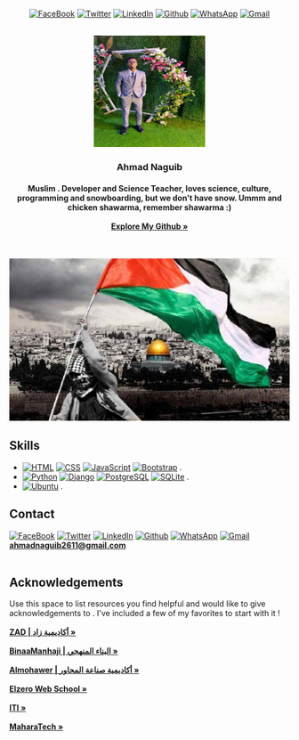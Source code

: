<div align="center">
  
  
[![FaceBook][FaceBook.com]][FaceBook-url]
[![Twitter][Twitter.com]][Twitter-url]
[![LinkedIn][LinkedIn.com]][LinkedIn-url]
[![Github][Github.com]][Github-url]
[![WhatsApp][WhatsApp.com]][WhatsApp-url]
[![Gmail][Gmail.com]][Gmail-url]
  
  
</div>

<!-- PROFILE PHOTO -->
<br />
<div align="center">
  <a href="http://example.com">
    <img src="profile_photo.jpeg" alt="Logo" width="200" height="200">
  </a>

  <h3 align="center">Ahmad Naguib</h3>

  <h4 align="center">
    Muslim . Developer and Science Teacher, loves science, culture, programming and snowboarding, but we don't have snow. Ummm and chicken shawarma,         remember shawarma :)
    <br /><br />
    <a href="https://github.com/AhmadMuhammad2611"><strong>Explore My Github »</strong></a>
  </h4>
</div>

<br />

[![Palestine][palestine]](https://example.com)


<!-- ABOUT -->
## Skills

* [![HTML][HTML.com]][HTML-url]
  [![CSS][CSS.com]][CSS-url]
  [![JavaScript][JavaScript.com]][JavaScript-url]
  [![Bootstrap][Bootstrap.com]][Bootstrap-url] .
* [![Python][Python.com]][Python-url]
  [![Django][Django.com]][Django-url]
  [![PostgreSQL][PostgreSQL.com]][PostgreSQL-url]
  [![SQLite][SQLite.com]][SQLite-url] .
* [![Ubuntu][Ubuntu.com]][Ubuntu-url] .


<!-- CONTACT -->
## Contact

[![FaceBook][FaceBook.com]][FaceBook-url]
[![Twitter][Twitter.com]][Twitter-url]
[![LinkedIn][LinkedIn.com]][LinkedIn-url]
[![Github][Github.com]][Github-url]
[![WhatsApp][WhatsApp.com]][WhatsApp-url]
[![Gmail][Gmail.com]][Gmail-url]
<br />
<a href="https://mail.google.com/mail/?view=cm&source=mailto&to=ahmadnaguib2611@gmail.com"><strong>ahmadnaguib2611@gmail.com</strong></a> <br /><br />

<!-- ACKNOWLEDGEMENTS -->
## Acknowledgements

Use this space to list resources you find helpful and would like to give acknowledgements to . I've included a few of my favorites to start with it !
<br /><br />
<a href="https://www.zad-academy.com/"><strong>ZAD | أكاديمية زاد »</strong></a> <br /><br />
<a href="https://www.binaamanhaji.com/"><strong>BinaaManhaji | البناء المنهجي »</strong></a> <br /><br />
<a href="https://almohawer.org/"><strong>Almohawer | أكاديمية صناعة المحاور »</strong></a> <br /><br />
<a href="https://elzero.org/"><strong>Elzero Web School »</strong></a> <br /><br />
<a href="https://www.iti.gov.eg/iti/home"><strong>ITI »</strong></a> <br /><br />
<a href="https://maharatech.gov.eg/"><strong>MaharaTech »</strong></a> <br /><br />

<!---
AhmadMuhammad2611/AhmadMuhammad2611 is a ✨ special ✨ repository because its `README.md` (this file) appears on your GitHub profile.
You can click the Preview link to take a look at your changes.
--->

[palestine]: palestine.jpeg

[HTML-url]: https://html.com
[HTML.com]: https://img.shields.io/badge/HTML5-E34F26?style=for-the-badge&logo=html5&logoColor=white
[CSS-url]: https://developer.mozilla.org/en-US/docs/Web/CSS
[CSS.com]: https://img.shields.io/badge/CSS3-1572B6?style=for-the-badge&logo=css3&logoColor=white
[JavaScript-url]: https://www.javascript.com
[JavaScript.com]: https://img.shields.io/badge/JavaScript-323330?style=for-the-badge&logo=javascript&logoColor=F7DF1E
[Bootstrap-url]: https://getbootstrap.com
[Bootstrap.com]: https://img.shields.io/badge/Bootstrap-563D7C?style=for-the-badge&logo=bootstrap&logoColor=white
[Python-url]: https://www.python.org
[Python.com]: https://img.shields.io/badge/Python-FFD43B?style=for-the-badge&logo=python&logoColor=blue
[Django-url]: https://www.djangoproject.com
[Django.com]: https://img.shields.io/badge/Django-092E20?style=for-the-badge&logo=django&logoColor=green
[PostgreSQL-url]: https://www.postgresql.org
[PostgreSQL.com]: https://img.shields.io/badge/PostgreSQL-316192?style=for-the-badge&logo=postgresql&logoColor=white
[SQLite-url]: https://www.postgresql.org
[SQLite.com]: https://img.shields.io/badge/SQLite-07405E?style=for-the-badge&logo=sqlite&logoColor=white

[FaceBook-url]: https://www.facebook.com/ahmadnaguib2611
[FaceBook.com]: https://img.shields.io/badge/Facebook-1877F2?style=for-the-badge&logo=facebook&logoColor=white
[Twitter-url]: https://www.twitter.com/ahmadnaguib71
[Twitter.com]: https://img.shields.io/badge/Twitter-1DA1F2?style=for-the-badge&logo=twitter&logoColor=white
[LinkedIn-url]: https://www.linkedin.com
[LinkedIn.com]: https://img.shields.io/badge/LinkedIn-0077B5?style=for-the-badge&logo=linkedin&logoColor=white
[Github-url]: https://www.github.com/AhmadMuhammad2611
[Github.com]: https://img.shields.io/badge/GitHub-100000?style=for-the-badge&logo=github&logoColor=white
[WhatsApp-url]: https://api.whatsapp.com/send?phone=%2B201123584210&text=Hi%2C%20Ahmad%0Ait%27s%20nice%20to%20communicate%20with%20you
[WhatsApp.com]: https://img.shields.io/badge/WhatsApp-25D366?style=for-the-badge&logo=whatsapp&logoColor=white
[Gmail-url]: https://mail.google.com/mail/?view=cm&source=mailto&to=ahmadnaguib2611@gmail.com
[Gmail.com]: https://img.shields.io/badge/Gmail-D14836?style=for-the-badge&logo=gmail&logoColor=white

[Windows-url]: https://github.com/AhmadMuhammad2611
[Windows.com]: https://img.shields.io/badge/Windows-0078D6?style=for-the-badge&logo=windows&logoColor=white
[Ubuntu-url]: https://github.com/AhmadMuhammad2611
[Ubuntu.com]: https://img.shields.io/badge/Ubuntu-E95420?style=for-the-badge&logo=ubuntu&logoColor=white

